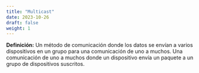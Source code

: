 ```yaml
---
title: "Multicast"
date: 2023-10-26
draft: false
weight: 1
---
```


**Definición:** Un método de comunicación donde los datos se envían a varios dispositivos en un grupo para una comunicación de uno a muchos. Una comunicación de uno a muchos donde un dispositivo envía un paquete a un grupo de dispositivos suscritos.
